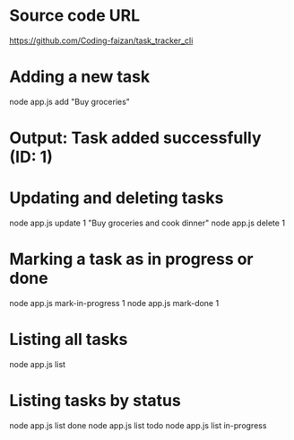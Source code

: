 # Source code URL
https://github.com/Coding-faizan/task_tracker_cli

# Adding a new task
node app.js add "Buy groceries"
# Output: Task added successfully (ID: 1)

# Updating and deleting tasks
node app.js update 1 "Buy groceries and cook dinner"
node app.js delete 1

# Marking a task as in progress or done
node app.js mark-in-progress 1
node app.js mark-done 1

# Listing all tasks
node app.js list

# Listing tasks by status
node app.js list done
node app.js list todo
node app.js list in-progress
